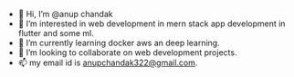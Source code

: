 - 👋 Hi, I’m @anup chandak
- 👀 I’m interested in web development in mern stack app development in flutter and some ml.
- 🌱 I’m currently learning docker aws an deep learning.
- 💞️ I’m looking to collaborate on web development projects.
- 📫 my email id is anupchandak322@gmail.com.

<!---
anup-13/anup-13 is a ✨ special ✨ repository because its `README.md` (this file) appears on your GitHub profile.
You can click the Preview link to take a look at your changes.
--->
